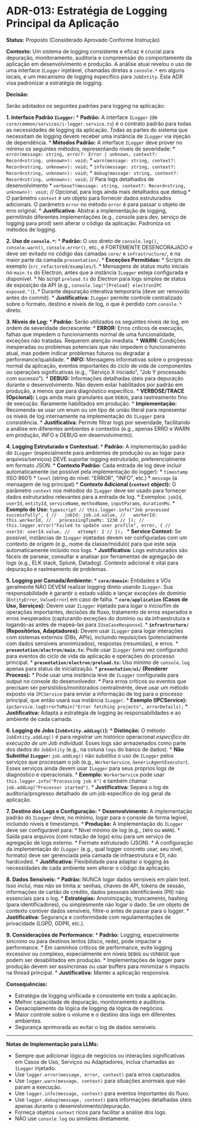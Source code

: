 # ADR-013: Estratégia de Logging Principal da Aplicação

**Status:** Proposto (Considerado Aprovado Conforme Instrução)

**Contexto:**
Um sistema de logging consistente e eficaz é crucial para depuração, monitoramento, auditoria e compreensão do comportamento da aplicação em desenvolvimento e produção. A análise atual revelou o uso de uma interface `ILogger` injetável, chamadas diretas a `console.*` em alguns locais, e um mecanismo de logging específico para `JobEntity`. Esta ADR visa padronizar a estratégia de logging.

**Decisão:**

Serão adotados os seguintes padrões para logging na aplicação:

**1. Interface Padrão `ILogger`:**
    *   **Padrão:** A interface `ILogger` (de `core/common/services/i-logger.service.ts`) é o contrato padrão para todas as necessidades de logging da aplicação. Todas as partes do sistema que necessitam de logging devem receber uma instância de `ILogger` via injeção de dependência.
    *   **Métodos Padrão:** A interface `ILogger` deve prover no mínimo os seguintes métodos, representando níveis de severidade:
        *   `error(message: string, error?: Error | unknown, context?: Record<string, unknown>): void;`
        *   `warn(message: string, context?: Record<string, unknown>): void;`
        *   `info(message: string, context?: Record<string, unknown>): void;`
        *   `debug(message: string, context?: Record<string, unknown>): void;` // Para logs detalhados de desenvolvimento
        *   `verbose?(message: string, context?: Record<string, unknown>): void;` // Opcional, para logs ainda mais detalhados que debug
    *   O parâmetro `context` é um objeto para fornecer dados estruturados adicionais. O parâmetro `error` no método `error` é para passar o objeto de erro original.
    *   **Justificativa:** Abstrai a implementação de logging, permitindo diferentes implementações (e.g., console para dev, serviço de logging para prod) sem alterar o código da aplicação. Padroniza os métodos de logging.

**2. Uso de `console.*`:**
    *   **Padrão:** O uso direto de `console.log()`, `console.warn()`, `console.error()`, etc., é FORTEMENTE DESENCORAJADO e deve ser evitado no código das camadas `core/` e `infrastructure/`, e na maior parte da camada `presentation/`.
    *   **Exceções Permitidas:**
        *   Scripts de exemplo (`src_refactored/examples/`).
        *   Mensagens de status muito iniciais no `main.ts` do Electron, antes que a instância `ILogger` esteja configurada e disponível.
        *   No script `preload.ts` do Electron para logs simples de status de exposição da API (e.g., `console.log("[Preload] electronIPC exposed.")`).
        *   Durante depuração interativa temporária (deve ser removido antes do commit).
    *   **Justificativa:** `ILogger` permite controle centralizado sobre o formato, destino e níveis de log, o que é perdido com `console.*` direto.

**3. Níveis de Log:**
    *   **Padrão:** Serão utilizados os seguintes níveis de log, em ordem de severidade decrescente:
        *   **ERROR:** Erros críticos de execução, falhas que impedem o funcionamento normal de uma funcionalidade, exceções não tratadas. Requerem atenção imediata.
        *   **WARN:** Condições inesperadas ou problemas potenciais que não impedem o funcionamento atual, mas podem indicar problemas futuros ou degradar a performance/qualidade.
        *   **INFO:** Mensagens informativas sobre o progresso normal da aplicação, eventos importantes do ciclo de vida de componentes ou operações significativas (e.g., "Serviço X iniciado", "Job Y processado com sucesso").
        *   **DEBUG:** Informações detalhadas úteis para depuração durante o desenvolvimento. Não devem estar habilitados por padrão em produção, a menos que para diagnóstico específico.
        *   **VERBOSE/TRACE (Opcional):** Logs ainda mais granulares que `DEBUG`, para rastreamento fino de execução. Raramente habilitados em produção.
    *   **Implementação:** Recomenda-se usar um enum ou um tipo de união literal para representar os níveis de log internamente na implementação do `ILogger` para consistência.
    *   **Justificativa:** Permite filtrar logs por severidade, facilitando a análise em diferentes ambientes e contextos (e.g., apenas ERRO e WARN em produção, INFO e DEBUG em desenvolvimento).

**4. Logging Estruturado e Contextual:**
    *   **Padrão:** A implementação padrão do `ILogger` (especialmente para ambientes de produção ou ao logar para arquivos/serviços) DEVE suportar logging estruturado, preferencialmente em formato JSON.
    *   **Contexto Padrão:** Cada entrada de log deve incluir automaticamente (se possível pela implementação do logger):
        *   `timestamp` (ISO 8601)
        *   `level` (string do nível: "ERROR", "INFO", etc.)
        *   `message` (a mensagem de log principal)
    *   **Contexto Adicional (`context` object):** O parâmetro `context` nos métodos do `ILogger` deve ser usado para fornecer dados estruturados relevantes para a entrada de log.
        *   Exemplos: `jobId`, `userId`, `entityId`, `serviceName`, `methodName`, `inputParams`, `durationMs`.
        *   **Exemplo de Uso:**
            ```typescript
            // this.logger.info("Job processed successfully", {
            //   jobId: job.id.value,
            //   workerId: this.workerId,
            //   processingTimeMs: 1230
            // });
            // this.logger.error("Failed to update user profile", error, {
            //   userId: userId.value,
            //   attempt: 2
            // });
            ```
    *   **Service Context:** Se possível, instâncias de `ILogger` injetadas devem ser configuradas com um contexto de origem (e.g., nome da classe/módulo) para que este seja automaticamente incluído nos logs.
    *   **Justificativa:** Logs estruturados são fáceis de parsear, consultar e analisar por ferramentas de agregação de logs (e.g., ELK stack, Splunk, Datadog). Contexto adicional é vital para depuração e rastreamento de problemas.

**5. Logging por Camada/Ambiente:**
    *   **`core/domain`:** Entidades e VOs geralmente NÃO DEVEM realizar logging direto usando `ILogger`. Sua responsabilidade é garantir o estado válido e lançar exceções de domínio (`EntityError`, `ValueError`) em caso de falha.
    *   **`core/application` (Casos de Uso, Serviços):** Devem usar `ILogger` injetado para logar o início/fim de operações importantes, decisões de fluxo, tratamento de erros esperados e erros inesperados (capturando exceções do domínio ou da infraestrutura e logando-as antes de mapeá-las para `IUseCaseResponse`).
    *   **`infrastructure/` (Repositórios, Adaptadores):** Devem usar `ILogger` para logar interações com sistemas externos (DBs, APIs), incluindo requisições (potencialmente com dados sensíveis anonimizados), respostas (resumidas), e erros.
    *   **`presentation/electron/main.ts`:** Pode usar `ILogger` (uma vez configurado) para eventos do ciclo de vida da aplicação e operações do processo principal.
    *   **`presentation/electron/preload.ts`:** Uso mínimo de `console.log` apenas para status de inicialização.
    *   **`presentation/ui/` (Renderer Process):**
        *   Pode usar uma instância leve de `ILogger` configurada para output no console do desenvolvedor.
        *   Para erros críticos ou eventos que precisam ser persistidos/monitorados centralmente, deve usar um método exposto via `IPCService` para enviar a informação de log para o processo principal, que então usará sua instância `ILogger`.
        *   **Exemplo (IPCService):** `ipcService.logErrorToMain("Error fetching projects", errorDetails);`
    *   **Justificativa:** Adapta a estratégia de logging às responsabilidades e ao ambiente de cada camada.

**6. Logging de Jobs (`JobEntity.addLog()`):**
    *   **Distinção:** O método `JobEntity.addLog()` é para registrar um histórico operacional *específico da execução de um Job individual*. Esses logs são armazenados como parte dos dados do `JobEntity` (e.g., na coluna `logs` do banco de dados).
    *   **Não Substitui `ILogger`:** `job.addLog()` não substitui o uso de `ILogger` pelos serviços que processam o job (e.g., `WorkerService`, `GenericAgentExecutor`). Esses serviços ainda devem usar `ILogger` para seus próprios logs de diagnóstico e operacionais.
    *   **Exemplo:** `WorkerService` pode usar `this.logger.info("Processing job X")` e também chamar `job.addLog("Processor started")`.
    *   **Justificativa:** Separa o log de auditoria/progresso detalhado de um job específico do log geral da aplicação.

**7. Destino dos Logs e Configuração:**
    *   **Desenvolvimento:** A implementação padrão do `ILogger` deve, no mínimo, logar para o console de forma legível, incluindo níveis e timestamps.
    *   **Produção:** A implementação do `ILogger` deve ser configurável para:
        *   Nível mínimo de log (e.g., `INFO` ou `WARN`).
        *   Saída para arquivos (com rotação de logs) e/ou para um serviço de agregação de logs externo.
        *   Formato estruturado (JSON).
    *   A configuração da implementação do `ILogger` (e.g., qual logger concreto usar, seu nível, formato) deve ser gerenciada pela camada de infraestrutura e DI, não hardcoded.
    *   **Justificativa:** Flexibilidade para adaptar o logging às necessidades de cada ambiente sem alterar o código da aplicação.

**8. Dados Sensíveis:**
    *   **Padrão:** NUNCA logar dados sensíveis em plain text. Isso inclui, mas não se limita a: senhas, chaves de API, tokens de sessão, informações de cartão de crédito, dados pessoais identificáveis (PII) não essenciais para o log.
    *   **Estratégias:** Anonimização, truncamento, hashing (para identificadores), ou simplesmente não logar o dado. Se um objeto de contexto contiver dados sensíveis, filtre-o antes de passar para o logger.
    *   **Justificativa:** Segurança e conformidade com regulamentações de privacidade (LGPD, GDPR, etc.).

**9. Considerações de Performance:**
    *   **Padrão:** Logging, especialmente síncrono ou para destinos lentos (disco, rede), pode impactar a performance.
    *   Em caminhos críticos de performance, evite logging excessivo ou complexo, especialmente em níveis `DEBUG` ou `VERBOSE` que podem ser desabilitados em produção.
    *   Implementações de logger para produção devem ser assíncronas ou usar buffers para minimizar o impacto na thread principal.
    *   **Justificativa:** Manter a aplicação responsiva.

**Consequências:**
*   Estratégia de logging unificada e consistente em toda a aplicação.
*   Melhor capacidade de depuração, monitoramento e auditoria.
*   Desacoplamento da lógica de logging da lógica de negócios.
*   Maior controle sobre o volume e o destino dos logs em diferentes ambientes.
*   Segurança aprimorada ao evitar o log de dados sensíveis.

---
**Notas de Implementação para LLMs:**
*   Sempre que adicionar lógica de negócios ou interações significativas em Casos de Uso, Serviços ou Adaptadores, inclua chamadas ao `ILogger` injetado.
*   Use `logger.error(message, error, context)` para erros capturados.
*   Use `logger.warn(message, context)` para situações anormais que não param a execução.
*   Use `logger.info(message, context)` para eventos importantes do fluxo.
*   Use `logger.debug(message, context)` para informações detalhadas úteis apenas durante o desenvolvimento/depuração.
*   Forneça objetos `context` ricos para facilitar a análise dos logs.
*   NÃO use `console.log` ou similares diretamente.
